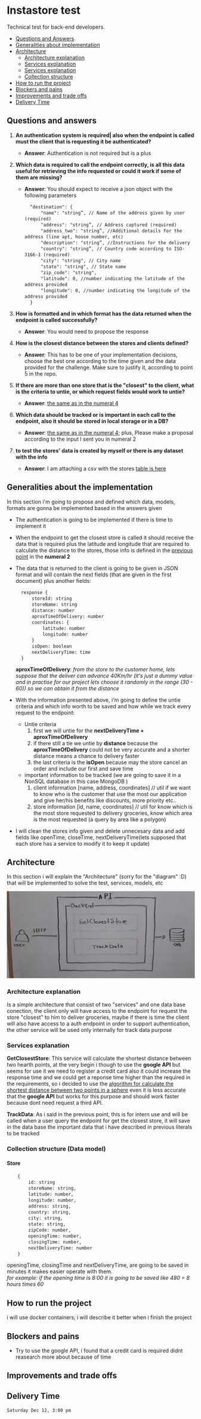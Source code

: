 # Instastore test

Technical test for back-end developers.  
- [Questions and Answers](#questions-and-answers)
- [Generalities about implementation](#generalities-about-the-implementation)
- [Architecture](#architecture)
    - [Architecture explanation](#architecture-explanation)
    - [Services explanation](#services-explanation)
    - [Services explanation](#services-explanation)
    - [Collection structure](#collection-structure)
- [How to run the project](#run-the-project)
- [Blockers and pains](#blockers-and-pains)
- [Improvements and trade offs](#improvements-and-trade-offs)
- [Delivery Time](#delivery-time)

## Questions and answers

1. **An authentication system is required|  also when the endpoint is called must the client that is requesting it be authenticated?**
    - **Answer**: Authentication is not required but is a plus

2. **Which data is required to call the endpoint correctly, is all this data useful for retrieving the info requested or could it work if some of them are missing?**
    - **Answer**: You should expect to receive a json object with the following parameters

            “destination": {
                "name": "string”, // Name of the address given by user (required)
                "address": "string”, // Address captured (required)
                "address_two": "string”, //Additional details for the address (line apt, house number, etc)
                "description": "string”, //Instructions for the delivery
                "country": "string”, // Country code according to ISO-3166-1 (required)
                "city": "string", // City name 
                "state": "string", // State name
                "zip_code": "string",
                "latitude": 0, //number indicating the latitude of the address provided
                "longitude": 0, //number indicating the longitude of the address provided
            }

3. **How is formatted and in which format has the data returned when the endpoint is called successfully?**
    - **Answer**: You would need to propose the response

4. **How is the closest distance between the stores and clients defined?**
    - **Answer**: This has to be one of your implementation decisions, choose the best one according to the time given and the data provided for the challenge. Make sure to justify it, according to point 5 in the repo.

5. **If there are more than one store that is the "closest" to the client, what is the criteria to untie, or which request fields would work to untie?**
    - **Answer**: [the same as in the numeral 4](#How-is-the-closest-distance-between-the-stores-and-clients-defined)

6. **Which data should be tracked or is important in each call to the endpoint, also it should be stored in local storage or in a DB?**
    - **Answer**: [the same as in the numeral 4](#How-is-the-closest-distance-between-the-stores-and-clients-defined); plus,  Please make a proposal according to the input I sent you in numeral 2

7. **to test the stores' data is created by myself or there is any dataset with the info**
    - **Answer**: I am attaching a csv with the stores [table is here](https://github.com/carlos4rias/instastore/blob/carlos4rias-test/stores.csv)



## Generalities about the implementation

In this section  i'm going to propose and defined which data, models, formats are gonna be implemented based in the answers given

- The authentication is going to be implemented if there is time to implement it
- When the endpoint to get the closest store is called it should receive the data that is required plus the latitude and longitude that are required to calculate the distance to the stores, those info is defined in the [previous point](##questions-and-answers) in the **numeral 2**
- The data that is returned to the client is going to be given in JSON format and will contain the next fields (that are given in the first document) plus another fields:

        response {
            storeId: string
            storeName: string
            distance: number
            aproxTimeOfDelivery: number
            coordinates: {
                latitude: number
                longitude: number
            }
            isOpen: boolean
            nextDeliveryTime: time
        }
    
    **aproxTimeOfDelivery**: *from the store to the customer home, lets suppose that the deliver can advance 40Km/hr (it's just a dummy value and in practise for our project lets choose it randomly in the range (30 - 60)) so we can obtain it from the distance*

- With the information presented above, i'm going to define the untie criteria and which info worth to be saved and how while we track every request to the endpoint:  
    - Untie criteria
        1. first we will untie for the **nextDeliveryTime + aproxTimeOfDelivery**
        2. if there still a tie we untie by **distance** because the **aproxTimeOfDelivery** could not be very accurate and a shorter distance means a chance to delivery faster
        3. the last criteria is the **isOpen** because may the store cancel an order and include our first and save time
    - important information to be tracked (we are going to save it in a NonSQL database in this case MongoDB )
        1. client information [name, address, coordinates] // util if we want to know who is the customer that use the most our application and give her/his benefits like discounts, more priority etc..
        2. store information [id, name, coordinates] // util for know which is the most store requested to delivery groceries, know which area is the most requested (a query by area like a polygon)

- I will clean the stores info given and delete unnecesary data and add fields like openTime, closeTime, nextDeliveryTime(lets supposed that each store has a service to modify it to keep it update)

## Architecture
In this section i will explain the "Architecture" (sorry for the "diagram" :D) that will be implemented to solve the test, services, models, etc

![alt text](https://raw.githubusercontent.com/carlos4rias/instastore/carlos4rias-test/architecture.jpg "Architecture Instastore")

### Architecture explanation

Is a simple architecture that consist of two "services" and one data base conection, the client only will have access to the endpoint for request the store "closest" to him to deliver groceries, maybe if there is time the client will also have access to a auth endpoint in order to support authentication, the other service will be used only internally for track data purpose

### Services explanation

**GetClosestStore**: This service will calculate the shortest distance between two hearth points, at the very begin i though to use the **google API** but seems for use it we need to register a credit card also it could increase the response time and we could get a reponse time higher than the required in the requirements, so i decided to use the [algorithm for calculate the shortest distance between two points in a sphere](https://www.geeksforgeeks.org/haversine-formula-to-find-distance-between-two-points-on-a-sphere/) even it is less accurate that the **google API** but works for this purpose and should work faster because dont need request a third API.

**TrackData**: As i said in the previous point, this is for intern use and will be called when a user query the endpoint for get the closest store, it will save in the data base the important data that i have described in previous literals to be tracked

### Collection structure (Data model)

#### Store
        {
            id: string
            storeName: string,
            latitude: number,
            longitude: number,
            address: string,
            country: string,
            city: string,
            state: string,
            zipCode: number,
            openingTime: number,
            closingTime: number,
            nextDeliveryTime: number
        }
openingTime, closingTime and nextDeliveryTime, are going to be saved in minutes it makes easier operate with them.  
_for example: if the opening time is 8:00 it is going to be saved like 480 = 8 hours times 60_

## How to run the project
i will use docker containers, i will describe it better when i finish the project

## Blockers and pains
- Try to use the google API, i found that a credit card is required didnt reasearch more about because of time

## Improvements and trade offs

## Delivery Time
    Saturday Dec 12, 3:00 pm
